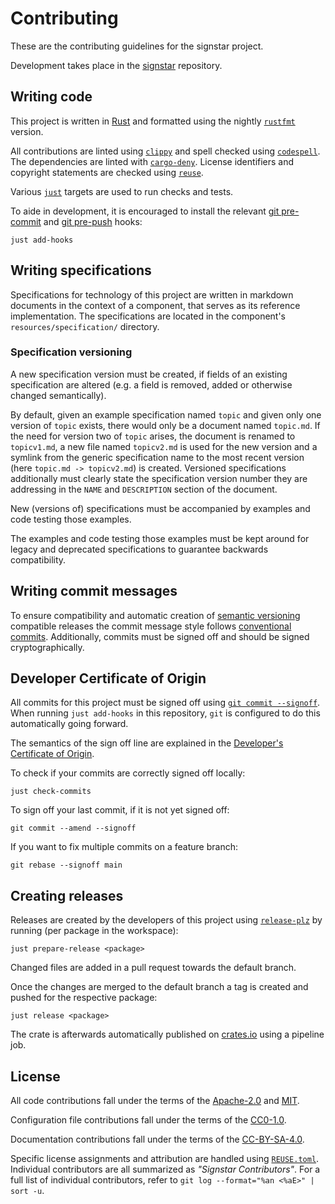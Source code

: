 # Contributing

These are the contributing guidelines for the signstar project.

Development takes place in the [signstar] repository.

## Writing code

This project is written in [Rust] and formatted using the nightly [`rustfmt`] version.

All contributions are linted using [`clippy`] and spell checked using [`codespell`].
The dependencies are linted with [`cargo-deny`].
License identifiers and copyright statements are checked using [`reuse`].

Various [`just`] targets are used to run checks and tests.

To aide in development, it is encouraged to install the relevant [git pre-commit] and [git pre-push] hooks:

```shell
just add-hooks
```

## Writing specifications

Specifications for technology of this project are written in markdown documents in the context of a component, that serves as its reference implementation.
The specifications are located in the component's `resources/specification/` directory.

### Specification versioning

A new specification version must be created, if fields of an existing specification are altered (e.g. a field is removed, added or otherwise changed semantically).

By default, given an example specification named `topic` and given only one version of `topic` exists, there would only be a document named `topic.md`.
If the need for version two of `topic` arises, the document is renamed to `topicv1.md`, a new file named `topicv2.md` is used for the new version and a symlink from the generic specification name to the most recent version (here `topic.md -> topicv2.md`) is created.
Versioned specifications additionally must clearly state the specification version number they are addressing in the `NAME` and `DESCRIPTION` section of the document.

New (versions of) specifications must be accompanied by examples and code testing those examples.

The examples and code testing those examples must be kept around for legacy and deprecated specifications to guarantee backwards compatibility.

## Writing commit messages

To ensure compatibility and automatic creation of [semantic versioning] compatible releases the commit message style follows [conventional commits].
Additionally, commits must be signed off and should be signed cryptographically.

## Developer Certificate of Origin

All commits for this project must be signed off using [`git commit --signoff`].
When running `just add-hooks` in this repository, `git` is configured to do this automatically going forward.

The semantics of the sign off line are explained in the [Developer's Certificate of Origin].

To check if your commits are correctly signed off locally:

```shell
just check-commits
```

To sign off your last commit, if it is not yet signed off:

```shell
git commit --amend --signoff
```

If you want to fix multiple commits on a feature branch:

```shell
git rebase --signoff main
```

## Creating releases

Releases are created by the developers of this project using [`release-plz`] by running (per package in the workspace):

```shell
just prepare-release <package>
```

Changed files are added in a pull request towards the default branch.

Once the changes are merged to the default branch a tag is created and pushed for the respective package:

```shell
just release <package>
```

The crate is afterwards automatically published on [crates.io] using a pipeline job.

## License

All code contributions fall under the terms of the [Apache-2.0] and [MIT].

Configuration file contributions fall under the terms of the [CC0-1.0].

Documentation contributions fall under the terms of the [CC-BY-SA-4.0].

Specific license assignments and attribution are handled using [`REUSE.toml`].
Individual contributors are all summarized as *"Signstar Contributors"*.
For a full list of individual contributors, refer to `git log --format="%an <%aE>" | sort -u`.

[Apache-2.0]: ./LICENSES/Apache-2.0.txt
[CC-BY-SA-4.0]: ./LICENSES/CC-BY-SA-4.0.txt
[CC0-1.0]: ./LICENSES/CC0-1.0.txt
[MIT]: ./LICENSES/MIT.txt
[Developer's Certificate of Origin]: https://developercertificate.org
[Rust]: https://www.rust-lang.org/
[`REUSE.toml`]: ./REUSE.toml
[`cargo-deny`]: https://github.com/EmbarkStudios/cargo-deny
[`clippy`]: https://github.com/rust-lang/rust-clippy
[`codespell`]: https://github.com/codespell-project/codespell
[`just`]: https://github.com/casey/just
[`git commit --signoff`]: https://git-scm.com/docs/git-commit#git-commit---signoff
[`reuse`]: https://git.fsfe.org/reuse/tool
[`release-plz`]: https://github.com/MarcoIeni/release-plz
[`rustfmt`]: https://github.com/rust-lang/rustfmt
[crates.io]: https://crates.io
[conventional commits]: https://www.conventionalcommits.org/en/v1.0.0/
[git pre-commit]: https://man.archlinux.org/man/githooks.5#pre-commit
[git pre-push]: https://man.archlinux.org/man/githooks.5#pre-push
[semantic versioning]: https://semver.org/
[signstar]: https://gitlab.archlinux.org/archlinux/signstar
